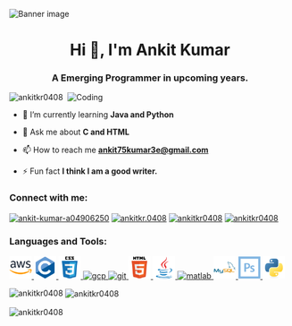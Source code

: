 ![Banner image](https://media.licdn.com/dms/image/D5616AQH7ijQy-s_IGg/profile-displaybackgroundimage-shrink_350_1400/0/1678175342242?e=1683763200&v=beta&t=E1LWHbjwC22acZIIfl6yGjSBVxGLWNP1-U5TsJVC_nA)
<h1 align="center">Hi 👋, I'm Ankit Kumar</h1>
<h3 align="center">A Emerging Programmer in upcoming years.</h3>
<img align="right" alt="Coding" width="400" src="https://media.tenor.com/whgQwNlVvNkAAAAi/xero-code.gif">
<p align="left"> <img src="https://komarev.com/ghpvc/?username=ankitkr0408&label=Profile%20views&color=0e75b6&style=flat" alt="ankitkr0408" /> </p>

- 🌱 I’m currently learning **Java and Python**

- 💬 Ask me about **C and HTML**

- 📫 How to reach me **ankit75kumar3e@gmail.com**

- ⚡ Fun fact **I think I am a good writer.**

<h3 align="left">Connect with me:</h3>
<p align="left">
<a href="https://linkedin.com/in/ankit-kumar-a04906250" target="blank"><img align="center" src="https://raw.githubusercontent.com/rahuldkjain/github-profile-readme-generator/master/src/images/icons/Social/linked-in-alt.svg" alt="ankit-kumar-a04906250" height="30" width="40" /></a>
<a href="https://instagram.com/ankitkr.0408" target="blank"><img align="center" src="https://raw.githubusercontent.com/rahuldkjain/github-profile-readme-generator/master/src/images/icons/Social/instagram.svg" alt="ankitkr.0408" height="30" width="40" /></a>
<a href="https://www.codechef.com/users/ankitkr0408" target="blank"><img align="center" src="https://cdn.jsdelivr.net/npm/simple-icons@3.1.0/icons/codechef.svg" alt="ankitkr0408" height="30" width="40" /></a>
<a href="https://www.hackerrank.com/ankitkr0408" target="blank"><img align="center" src="https://raw.githubusercontent.com/rahuldkjain/github-profile-readme-generator/master/src/images/icons/Social/hackerrank.svg" alt="ankitkr0408" height="30" width="40" /></a>
</p>

<h3 align="left">Languages and Tools:</h3>
<p align="left"> <a href="https://aws.amazon.com" target="_blank" rel="noreferrer"> <img src="https://raw.githubusercontent.com/devicons/devicon/master/icons/amazonwebservices/amazonwebservices-original-wordmark.svg" alt="aws" width="40" height="40"/> </a> <a href="https://www.cprogramming.com/" target="_blank" rel="noreferrer"> <img src="https://raw.githubusercontent.com/devicons/devicon/master/icons/c/c-original.svg" alt="c" width="40" height="40"/> </a> <a href="https://www.w3schools.com/css/" target="_blank" rel="noreferrer"> <img src="https://raw.githubusercontent.com/devicons/devicon/master/icons/css3/css3-original-wordmark.svg" alt="css3" width="40" height="40"/> </a> <a href="https://cloud.google.com" target="_blank" rel="noreferrer"> <img src="https://www.vectorlogo.zone/logos/google_cloud/google_cloud-icon.svg" alt="gcp" width="40" height="40"/> </a> <a href="https://git-scm.com/" target="_blank" rel="noreferrer"> <img src="https://www.vectorlogo.zone/logos/git-scm/git-scm-icon.svg" alt="git" width="40" height="40"/> </a> <a href="https://www.w3.org/html/" target="_blank" rel="noreferrer"> <img src="https://raw.githubusercontent.com/devicons/devicon/master/icons/html5/html5-original-wordmark.svg" alt="html5" width="40" height="40"/> </a> <a href="https://www.java.com" target="_blank" rel="noreferrer"> <img src="https://raw.githubusercontent.com/devicons/devicon/master/icons/java/java-original.svg" alt="java" width="40" height="40"/> </a> <a href="https://www.mathworks.com/" target="_blank" rel="noreferrer"> <img src="https://upload.wikimedia.org/wikipedia/commons/2/21/Matlab_Logo.png" alt="matlab" width="40" height="40"/> </a> <a href="https://www.mysql.com/" target="_blank" rel="noreferrer"> <img src="https://raw.githubusercontent.com/devicons/devicon/master/icons/mysql/mysql-original-wordmark.svg" alt="mysql" width="40" height="40"/> </a> <a href="https://www.photoshop.com/en" target="_blank" rel="noreferrer"> <img src="https://raw.githubusercontent.com/devicons/devicon/master/icons/photoshop/photoshop-line.svg" alt="photoshop" width="40" height="40"/> </a> <a href="https://www.python.org" target="_blank" rel="noreferrer"> <img src="https://raw.githubusercontent.com/devicons/devicon/master/icons/python/python-original.svg" alt="python" width="40" height="40"/> </a> </p>

<p><img align="left" src="https://github-readme-stats.vercel.app/api/top-langs?username=ankitkr0408&show_icons=true&locale=en&layout=compact" alt="ankitkr0408" /></p>

<p>&nbsp;<img align="center" src="https://github-readme-stats.vercel.app/api?username=ankitkr0408&show_icons=true&locale=en" alt="ankitkr0408" /></p>

<p><img align="center" src="https://github-readme-streak-stats.herokuapp.com/?user=ankitkr0408&" alt="ankitkr0408" /></p>
